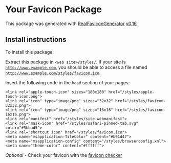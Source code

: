 # Your Favicon Package

This package was generated with [RealFaviconGenerator](https://realfavicongenerator.net/) [v0.16](https://realfavicongenerator.net/change_log#v0.16)

## Install instructions

To install this package:

Extract this package in <code>&lt;web site&gt;/styles/</code>. If your site is <code>http://www.example.com</code>, you should be able to access a file named <code>http://www.example.com/styles/favicon.ico</code>.

Insert the following code in the `head` section of your pages:

    <link rel="apple-touch-icon" sizes="180x180" href="/styles/apple-touch-icon.png">
    <link rel="icon" type="image/png" sizes="32x32" href="/styles/favicon-32x32.png">
    <link rel="icon" type="image/png" sizes="16x16" href="/styles/favicon-16x16.png">
    <link rel="manifest" href="/styles/site.webmanifest">
    <link rel="mask-icon" href="/styles/safari-pinned-tab.svg" color="#5bbad5">
    <link rel="shortcut icon" href="/styles/favicon.ico">
    <meta name="msapplication-TileColor" content="#b91d47">
    <meta name="msapplication-config" content="/styles/browserconfig.xml">
    <meta name="theme-color" content="#ffffff">

*Optional* - Check your favicon with the [favicon checker](https://realfavicongenerator.net/favicon_checker)